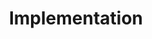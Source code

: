 ---
title: Implementation
week: 4
dates: 
- 2023-02-14
- 2023-02-16
current: false
unit: 1
project: project1
reading:
- americanartist
day1:
- 'Assignment: Iteration'
- 'Small Group Crits: Ideas'
day2:
- 'Assignment: Iteration'
- 'Small Group Crits: Ideas'
hw:
- 'Reading + Discussion Questions, Project 1: Implementation'
- 'Project 1: Implementation'
---